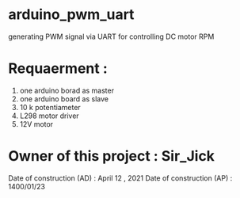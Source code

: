 # arduino_pwm_uart
generating PWM signal via UART
for controlling DC motor RPM


# Requaerment :
  1. one arduino borad as master
  2. one arduino board as slave
  3. 10 k potentiameter
  4. L298 motor driver
  5. 12V motor

# Owner of this project : Sir_Jick
Date of construction (AD) : April 12 , 2021
Date of construction (AP) : 1400/01/23
